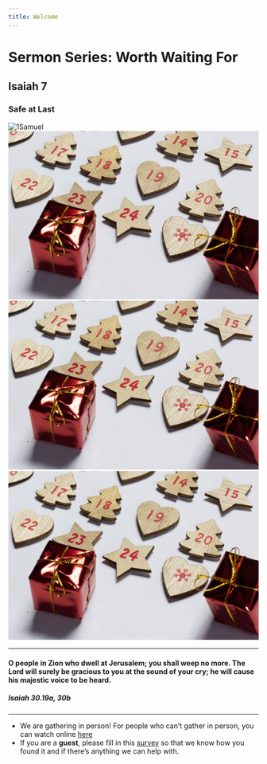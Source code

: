 ```yaml
---
title: Welcome
---
```


# Sermon Series: Worth Waiting For
## Isaiah 7
### Safe at Last

![1Samuel](https://raw.githubusercontent.com/stgeorgeshurstville/bulletin/main/images/1Samuel.png)
![Christmas](https://github.com/stgeorgeshurstville/bulletin/blob/main/images/ChristmasBackground.jpg)
![Christmas](https://github.com/stgeorgeshurstville/bulletin/blob/main/images/Christmas%20background.jpg)
![Christmas](https://github.com/stgeorgeshurstville/bulletin/blob/main/images/ChristmasBackground.png)

---
#### O people in Zion who dwell at Jerusalem; you shall weep no more. The Lord will surely be gracious to you at the sound of your cry; he will cause his majestic voice to be heard. 

##### Isaiah 30.19a, 30b  

---
- We are gathering in person! For people who can’t gather in person, you can watch online [here](https://stgeorgeshurstville.org.au/sunday-english-online)
- If you are a **guest**, please fill in this [survey](https://tinyurl.com/SGHACsurvey) so that we know how you found it and if there’s anything we can help with.

